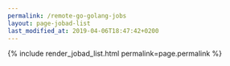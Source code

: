 ```yaml
---
permalink: /remote-go-golang-jobs
layout: page-jobad-list
last_modified_at: 2019-04-06T18:47:42+0200
---
```

{% include render_jobad_list.html permalink=page.permalink %}
